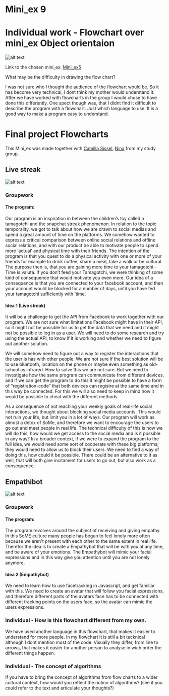 
# Mini_ex 9

# Individual work - Flowchart over mini_ex Object orientaion

![alt text](flowchartmini_ex5.jpg)

Link to the chosen mini_ex:
 [Mini_ex5](https://github.com/estermarieAA/Mini-exercises/tree/gh-pages/mini_ex5/empty-example)

What may be the difficulty in drawing the flow chart?

I was not sure who I thought the audience of the flowchart would be. So it has become very technical, I dont think my mother would understand it. After we have worked with flowcharts in the group I would chose to have done this differently. One spect though was, that I didnt find it difficult to describe the program with a flowchart. Just which language to use. It is a good way to make a program easy to understand. 

# Final project Flowcharts 
This Mini_ex was made together with [Camilla](https://github.com/CamillaMondrup),[Sissel](https://github.com/sisselrll), [Nina](https://github.com/nborgbjerg)  from my study group.


## Live streak

![alt text](livestreak.jpg)

### Groupwork

#### The program: 
Our program is an inspiration in between the children’s toy called a tamagotchi and  the snapchat streak phenomenon. In relation to the topic temporality, we got to talk about how we are drawn to social medias and spend a great amount of time on the platforms. We somehow wanted to express a critical comparison  between online social relations and offline social relations, and  with our product be able to motivate people to spend more ‘actual’ and  physical time with their friends. The intention of the program is that you quest to do a physical activity with one or more of your friends for example to drink coffee, share a meal, take a walk or be cultural. The purpose then is, that you are gaining more time to your tamagotchi - Time is valuta. If you don’t feed your Tamagotchi, we were thinking of some kind of consequence that would motivate you even more. Our idea of a consequence is that you are connected to your facebook account, and then your account would be blocked for a number of days, until you have fed your tamagotchi sufficiently with ‘time’. 

#### Idea 1 (Live streak)

It will be a challenge to get the API from Facebook to work together with our program. We are not sure what limitations Facebook might have in their API, so it might not be possible for us to get the data that we need and it might not be possible to log in as a user. We will need to do some research and try using the actual API, to know if it is working and whether we need to figure out another solution. 

We will somehow need to figure out a way to register the interactions that the user is has with other people. We are not sure if the best solution will be to use bluetooth, location on the phone or maybe even something as old-school as infrared. How to solve this we are not sure. But we need to investigate how the same program can communicate from different devices, and if we can get the program to do this it might be possible to have a form of “registration-code” that both devices can registre at the same time and in this way be connected. For this we will also need to keep in mind how it would be possible to cheat with the different methods.
 
As a consequence of not reaching your weekly goals of real-life social interactions, we thought about blocking social media accounts. This would not ruin your life, but limit you in a lot of ways. Our program will work as almost a detox of SoMe, and therefore we want to encourage the users to go out and meet people in real life. The technical difficulty of this is how we will do this, how would we get access to the social media and is it possible in any way? In a broader context, if we were to expand the program to the full idea, we would need some sort of cooperate with these big platforms; they would need to allow us to block their users. We need to find a way of doing this, how could it be possible. There could be an alternative to it as well, that will both give incitament for users to go out, but also work as a consequence.


## Empathibot

![alt text](empathibot.jpg)

### Groupwork

#### The program:
The program revolves around the subject of receiving and giving empathy. In this SoME culture many people has begun to feel lonely more often because we aren't present with each other to the same extent in real life. Therefor the idea is to create a Empathybot that will be with you at any time, and be aware of your emotions. The Empathybot will mimic your facial expressions and in this way give you attention until you are not lonely anymore. 

#### Idea 2 (Empathybot)

We need to learn how to use facetracking in Javascript, and get familiar with this. We need to create an avatar that will follow you facial expressions, and therefore different parts of the avatars face has to be connected with different tracking points on the users face, so the avatar can mimic the users expressions. 

### Individual - How is this flowchart different from my own. 

We have used another language in this flowchart, that makes it easier to understand for more people. In my flowchart it is still a bit tecknical although I dont mention most of the code. Visually they differ, from line to arrows, that makes it easier for another person to analyse in wich order the different things happen.

### Individual - The concept of algorithms

If you have to bring the concept of algorithms from flow charts to a wider cultural context, how would you reflect the notion of algorithms? (see if you could refer to the text and articulate your thoughts?)




